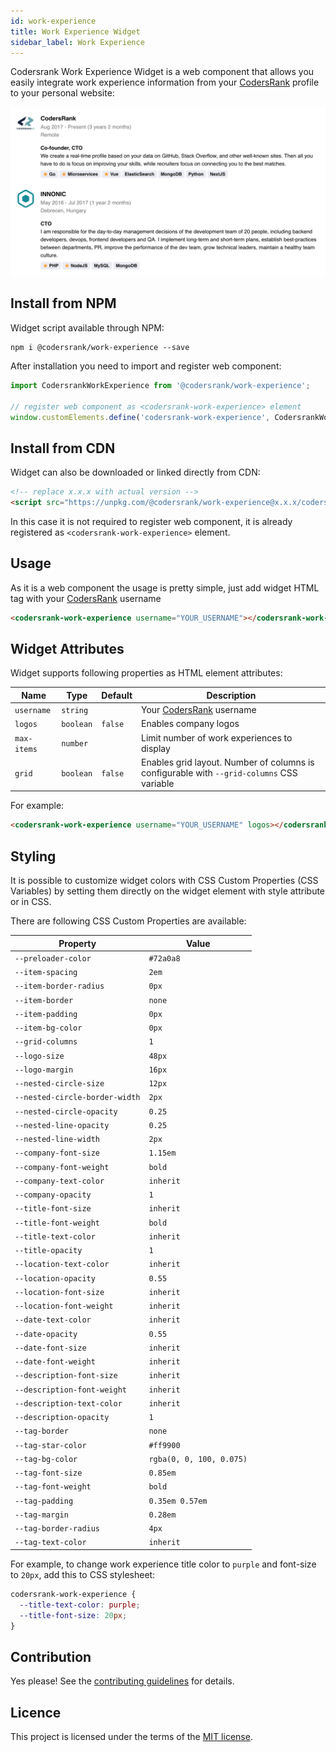 ```yaml
---
id: work-experience
title: Work Experience Widget
sidebar_label: Work Experience
---
```


Codersrank Work Experience Widget is a web component that allows you easily integrate work experience information from your [CodersRank](https://codersrank.io) profile to your personal website:

<img src="https://github.com/codersrank-org/work-experience-widget/raw/master/preview.png" />

## Install from NPM

Widget script available through NPM:

```
npm i @codersrank/work-experience --save
```

After installation you need to import and register web component:

```js
import CodersrankWorkExperience from '@codersrank/work-experience';

// register web component as <codersrank-work-experience> element
window.customElements.define('codersrank-work-experience', CodersrankWorkExperience);
```

## Install from CDN

Widget can also be downloaded or linked directly from CDN:

```html
<!-- replace x.x.x with actual version -->
<script src="https://unpkg.com/@codersrank/work-experience@x.x.x/codersrank-work-experience.min.js"></script>
```

In this case it is not required to register web component, it is already registered as `<codersrank-work-experience>` element.

## Usage

As it is a web component the usage is pretty simple, just add widget HTML tag with your [CodersRank](https://codersrank.io) username

```html
<codersrank-work-experience username="YOUR_USERNAME"></codersrank-work-experience>
```

## Widget Attributes

Widget supports following properties as HTML element attributes:

| Name        | Type      | Default | Description                                                                               |
| ----------- | --------- | ------- | ----------------------------------------------------------------------------------------- |
| `username`  | `string`  |         | Your [CodersRank](https://codersrank.io) username                                         |
| `logos`     | `boolean` | `false` | Enables company logos                                                                     |
| `max-items` | `number`  |         | Limit number of work experiences to display                                               |
| `grid`      | `boolean` | `false` | Enables grid layout. Number of columns is configurable with `--grid-columns` CSS variable |

For example:

```html
<codersrank-work-experience username="YOUR_USERNAME" logos></codersrank-work-experience>
```

## Styling

It is possible to customize widget colors with CSS Custom Properties (CSS Variables) by setting them directly on the widget element with style attribute or in CSS.

There are following CSS Custom Properties are available:

| Property                       | Value                    |
| ------------------------------ | ------------------------ |
| `--preloader-color`            | `#72a0a8`                |
| `--item-spacing`               | `2em`                    |
| `--item-border-radius`         | `0px`                    |
| `--item-border`                | `none`                   |
| `--item-padding`               | `0px`                    |
| `--item-bg-color`              | `0px`                    |
| `--grid-columns`               | `1`                      |
| `--logo-size`                  | `48px`                   |
| `--logo-margin`                | `16px`                   |
| `--nested-circle-size`         | `12px`                   |
| `--nested-circle-border-width` | `2px`                    |
| `--nested-circle-opacity`      | `0.25`                   |
| `--nested-line-opacity`        | `0.25`                   |
| `--nested-line-width`          | `2px`                    |
| `--company-font-size`          | `1.15em`                 |
| `--company-font-weight`        | `bold`                   |
| `--company-text-color`         | `inherit`                |
| `--company-opacity`            | `1`                      |
| `--title-font-size`            | `inherit`                |
| `--title-font-weight`          | `bold`                   |
| `--title-text-color`           | `inherit`                |
| `--title-opacity`              | `1`                      |
| `--location-text-color`        | `inherit`                |
| `--location-opacity`           | `0.55`                   |
| `--location-font-size`         | `inherit`                |
| `--location-font-weight`       | `inherit`                |
| `--date-text-color`            | `inherit`                |
| `--date-opacity`               | `0.55`                   |
| `--date-font-size`             | `inherit`                |
| `--date-font-weight`           | `inherit`                |
| `--description-font-size`      | `inherit`                |
| `--description-font-weight`    | `inherit`                |
| `--description-text-color`     | `inherit`                |
| `--description-opacity`        | `1`                      |
| `--tag-border`                 | `none`                   |
| `--tag-star-color`             | `#ff9900`                |
| `--tag-bg-color`               | `rgba(0, 0, 100, 0.075)` |
| `--tag-font-size`              | `0.85em`                 |
| `--tag-font-weight`            | `bold`                   |
| `--tag-padding`                | `0.35em 0.57em`          |
| `--tag-margin`                 | `0.28em`                 |
| `--tag-border-radius`          | `4px`                    |
| `--tag-text-color`             | `inherit`                |

For example, to change work experience title color to `purple` and font-size to `20px`, add this to CSS stylesheet:

```css
codersrank-work-experience {
  --title-text-color: purple;
  --title-font-size: 20px;
}
```

## Contribution

Yes please! See the [contributing guidelines](https://github.com/codersrank-org/work-experience-widget/blob/master/CONTRIBUTING.md) for details.

## Licence

This project is licensed under the terms of the [MIT license](https://github.com/codersrank-org/work-experience-widget/blob/master/LICENSE).
